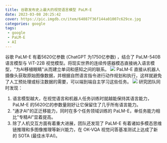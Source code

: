 ```yaml
---
title: 谷歌发布史上最大的视觉语言模型 PaLM-E
date: 2023-03-08 20:25:42
cover: https://pic.imgdb.cn/item/64087f36f144a01007c629ce.jpg
categories: google
tags:
 - google
 - PaLM-E
 - AI
---
```


谷歌 PaLM-E 有着5620亿参数 (ChatGPT 为1750亿参数) ，结合了 PaLM-540B 语言模型与 ViT-22B 视觉模型。将现实世界的连续传感器模态直接纳入语言模型，"为AI移植眼睛"从而建立单词和感知之间的联系。
![](https://pic.imgdb.cn/item/64087f36f144a01007c62989.jpg)
PaLM-E 直接从机器人摄像头获取原始图像数据，并根据自然语言指令进行动作规划和执行，这样就避免了人工预处理或标注数据的需要，可以端到端自主学习这些任务。
![](https://pic.imgdb.cn/item/64087f36f144a01007c629ce.jpg)
研究团队同时发现：
1. 语言模型越大，在视觉语言和机器人任务训练时就越能保持其语言能力，PaLM-E 的5620亿的参数量刚好让它保留住了几乎所有语言能力。
2. "通才AI"的正迁移能力，同时在多个任务领域训练的 PaLM-E，单任务能力相比"专精AI"显着提高。
3. 除了人机交互方面有着重大进展，团队还发现了 PaLM-E 有着诸如多模态思维链推理和多图像推理等新兴能力，在 OK-VQA 视觉问答基准测试上达成了新的 SOTA (最佳水平AI)。